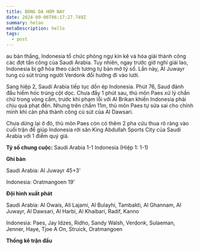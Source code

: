 ```yaml
---
title: BONG DA HOM NAY
date: 2024-09-06T06:17:27.749Z
summary: heloo
metaDescription: hello
tags:
  - post
---
```





<!--StartFragment-->

au bàn thắng, Indonesia tổ chức phòng ngự kín kẽ và hóa giải thành công các đợt tấn công của Saudi Arabia. Tuy nhiên, ngay trước giờ nghỉ giải lao, Indonesia bị gỡ hòa theo cách tương tự bàn mở tỷ số. Lần này, Al Juwayr tung cú sút trúng người Verdonk đổi hướng đi vào lưới.

Sang hiệp 2, Saudi Arabia tiếp tục dồn ép Indonesia. Phút 76, Saud đánh đầu hiểm hóc trúng cột dọc. Chưa đầy 1 phút sau, thủ môn Paes xử lý chần chừ trong vòng cấm, trước khi phạm lỗi với Al Brikan khiến Indonesia phải chịu quả phạt đền. Nhưng trên chấm 11m, thủ môn Paes tự sửa sai cho chính mình khi cản phá thành công cú sút của Al Dawsari.

Chưa dừng lại ở đó, thủ môn Paes còn có thêm 2 pha cứu thua rõ ràng vào cuối trận để giúp Indonesia rời sân King Abdullah Sports City của Saudi Arabia với 1 điểm quý giá.

**Tỷ số chung cuộc:** Saudi Arabia 1-1 Indonesia (Hiệp 1: 1-1)

**Ghi bàn**

Saudi Arabia: Al Juwayr 45+3'

Indonesia: Oratmangoen 19'

**Đội hình xuất phát**

Saudi Arabia: Al Owais, Ali Lajami, Al Bulayhi, Tambakti, Al Ghannam, Al Juwayr, Al Dawsari, Al Harbi, Al Khaibari, Radif, Kanno

Indonesia: Paes, Jay Idzes, Ridho, Sandy Walsh, Verdonk, Sulaeman, Jenner, Haye, Tjoe A On, Struick, Oratmangoen

**Thống kê trận đấu**

<!--EndFragment-->